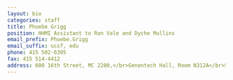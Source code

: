 ```yaml
---
layout: bio
categories: staff
title: Phoebe Grigg
position: HHMI Assistant to Ron Vale and Dyche Mullins
email_prefix: Phoebe.Grigg	
email_suffix: ucsf, edu
phone: 415 502-6305
fax: 415 514-4412
address: 600 16th Street, MC 2200,</br>Genentech Hall, Room N312A</br>San Francisco, CA 94158-2140</br>
---
```

